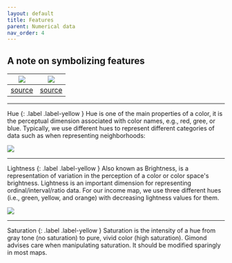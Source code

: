 ```yaml
---
layout: default
title: Features
parent: Numerical data
nav_order: 4
---
```


## A note on symbolizing features



<img src="{{site.baseurl}}/content/fig/color_space_std_small.jpg">     |  <img src="{{site.baseurl}}/content/fig/color_space_std_small_2.jpg">
:-------------------------:|:-------------------------:
[source](https://mgimond.github.io/Spatial/symbolizing-features.html)  |  [source](https://physics.stackexchange.com/questions/334734/how-is-hue-saturation-and-brightness-of-colours-explained-via-em-and-qed?rq=1)


___


Hue
{: .label .label-yellow }
Hue is one of the main properties of a color, it is the perceptual dimension associated with color names, e.g., red, gree, or blue. Typically, we use different hues to represent different categories of data such as when representing neighborhoods:

<img src="{{site.baseurl}}/content/fig/plot1.png">

___


Lightness
{: .label .label-yellow }
Also known as Brightness, is a representation of variation in the perception of a color or color space's brightness.
Lightness is an important dimension for representing ordinal/interval/ratio data. For our income map, we use three different hues (i.e., green, yellow, and orange) with decreasing lightness values for them. 

<img src="{{site.baseurl}}/content/fig/plot3.png">




___

Saturation
{: .label .label-yellow }
Saturation is the intensity of a hue from gray tone (no saturation) to pure, vivid color (high saturation).
Gimond advises care when manipulating saturation. It should be modified sparingly in most maps.